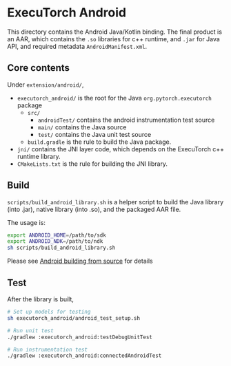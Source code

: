 # ExecuTorch Android

This directory contains the Android Java/Kotlin binding. The final product is an AAR,
which contains the `.so` libraries for c++ runtime, and `.jar` for Java API, and required
metadata `AndroidManifest.xml`.

## Core contents

Under `extension/android/`,

- `executorch_android/` is the root for the Java `org.pytorch.executorch` package
  - `src/`
    - `androidTest/` contains the android instrumentation test source
    - `main/` contains the Java source
    - `test/` contains the Java unit test source
  - `build.gradle` is the rule to build the Java package.
- `jni/` contains the JNI layer code, which depends on the ExecuTorch c++ runtime library.
- `CMakeLists.txt` is the rule for building the JNI library.

## Build

`scripts/build_android_library.sh` is a helper script to build the Java library (into .jar), native library (into .so), and the packaged AAR file.

The usage is:
```sh
export ANDROID_HOME=/path/to/sdk
export ANDROID_NDK=/path/to/ndk
sh scripts/build_android_library.sh
```

Please see [Android building from source](https://pytorch.org/executorch/main/using-executorch-android.html#building-from-source) for details

## Test

After the library is built,

```sh
# Set up models for testing
sh executorch_android/android_test_setup.sh

# Run unit test
./gradlew :executorch_android:testDebugUnitTest

# Run instrumentation test
./gradlew :executorch_android:connectedAndroidTest
```
